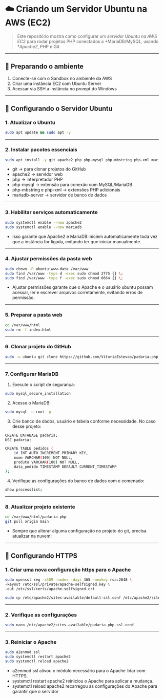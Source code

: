 # ☁️ Criando um Servidor Ubuntu na AWS (EC2)

> Este repositório mostra como configurar um *servidor Ubuntu na AWS EC2* para rodar projetos PHP conectados a *MariaDB/MySQL, usando **Apache2*, PHP e Git.

---

## 📌 Preparando o ambiente

1. Conecte-se com o Sandbox no ambiente da AWS
2. Criar uma instância EC2 com Ubuntu Server
3. Acessar via SSH a instância no prompt do Windows

---
## 📌 Configurando o Servidor Ubuntu

###  1. Atualizar o Ubuntu
```bash
sudo apt update && sudo apt -y
```

---

###  2. Instalar pacotes essenciais
```bash
sudo apt install -y git apache2 php php-mysql php-mbstring php-xml mariadb-server
```
- git → para clonar projetos do GitHub
- apache2 → servidor web
- php → interpretador PHP
- php-mysql → extensão para conexão com MySQL/MariaDB
- php-mbstring e php-xml → extensões PHP adicionais
- mariadb-server → servidor de banco de dados

---

###  3. Habilitar serviços automaticamente
```bash
sudo systemctl enable --now apache2
sudo systemctl enable --now mariadb
```
- Isso garante que Apache2 e MariaDB iniciem automaticamente toda vez que a instância for ligada, evitando ter que iniciar manualmente.
---

###  4. Ajustar permissões da pasta web
```bash
sudo chown -R ubuntu:www-data /var/www
sudo find /var/www -type d -exec sudo chmod 2775 {} \;
sudo find /var/www -type f -exec sudo chmod 0664 {} \;
```
- Ajustar permissões garante que o Apache e o usuário ubuntu possam acessar, ler e escrever arquivos corretamente, evitando erros de permissão.
  
---

###  5. Preparar a pasta web
```bash
cd /var/www/html
sudo rm -f index.html
```

---

###  6. Clonar projeto do GitHub
```bash
sudo -u ubuntu git clone https://github.com/VitoriaEstevao/padaria-php.git
```

---

###  7. Configurar MariaDB
1. Execute o script de segurança:
```bash
sudo mysql_secure_installation
```
2. Acesse o MariaDB:
```bash
sudo mysql -u root -p
```
3. Crie banco de dados, usuário e tabela conforme necessidade. No caso desse projeto:
```bash
CREATE DATABASE padaria;
USE padaria;

CREATE TABLE pedidos (
    id INT AUTO_INCREMENT PRIMARY KEY,
    nome VARCHAR(100) NOT NULL,
    produto VARCHAR(100) NOT NULL,
    data_pedido TIMESTAMP DEFAULT CURRENT_TIMESTAMP
);
```
4. Verifique as configurações do banco de dados com o comenado:
```bash
show processlist;
```

---

###  8. Atualizar projeto existente
```bash
cd /var/www/html/padaria-php
git pull origin main
```
- Sempre que alterar alguma configuração no projeto do git, precisa atualizar na nuvem!

---
## 📌 Configurando HTTPS

###  1. Criar uma nova configuração https para o Apache
```bash
sudo openssl req -x509 -nodes -days 365 -newkey rsa:2048 \
-keyout /etc/ssl/private/apache-selfsigned.key \
-out /etc/ssl/certs/apache-selfsigned.crt

sudo cp /etc/apache2/sites-available/default-ssl.conf /etc/apache2/sites-available/padaria-php-ssl.conf
```

---

###  2. Verifique as configurações
```bash
sudo nano /etc/apache2/sites-available/padaria-php-ssl.conf
```

---

###  3. Reiniciar o Apache
```bash
sudo a2enmod ssl
sudo systemctl restart apache2
sudo systemctl reload apache2
```

- a2enmod ssl ativou o módulo necessário para o Apache lidar com HTTPS.
- systemctl restart apache2 reiniciou o Apache para aplicar a mudança.
- systemctl reload apache2 recarregou as configurações do Apache para garantir que o servidor
